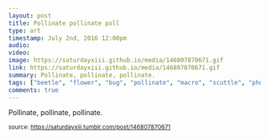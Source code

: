 ```yaml
---
layout: post
title: Pollinate pollinate poll
type: art
timestamp: July 2nd, 2016 12:00pm
audio: 
video: 
image: https://saturdayxiii.github.io/media/146807870671.gif
link: https://saturdayxiii.github.io/media/146807870671.gif
summary: Pollinate, pollinate, pollinate.
tags: ["beetle", "flower", "bug", "pollinate", "macro", "scuttle", "photography", "art"]
comments: true
---
```


Pollinate, pollinate, pollinate.
 
  
<small>source: https://saturdayxiii.tumblr.com/post/146807870671</small>